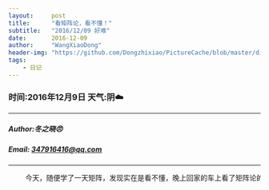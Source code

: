 ```yaml
---
layout:     post
title:      "看矩阵论，看不懂！"
subtitle:   "2016/12/09 好难"
date:       2016-12-09
author:     "WangXiaoDong"
header-img: "https://github.com/Dongzhixiao/PictureCache/blob/master/diaryPic/20161209.jpg?raw=true"
tags:
    - 日记
---
```


### 时间:2016年12月9日 天气:阴:cloud:
-----
#####   Author:冬之晓:angry:
#####   Email: 347916416@qq.com
----------

<pre>
    今天，随便学了一天矩阵，发现实在是看不懂，晚上回家的车上看了矩阵论的视频，才感觉不错！
</pre>